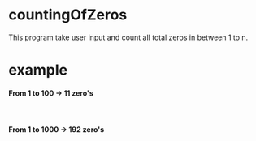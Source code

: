 # countingOfZeros
This program take user input and count all total zeros in between 1 to n.
# example

<h4>From 1 to 100 -> 11 zero's</h4>  <br/>
<h4>From 1 to 1000 -> 192 zero's</h4>
